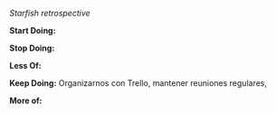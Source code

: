 *Starfish retrospective*

**Start Doing:**


**Stop Doing:**


**Less Of:**


**Keep Doing:**
Organizarnos con Trello, mantener reuniones regulares, 

**More of:**


